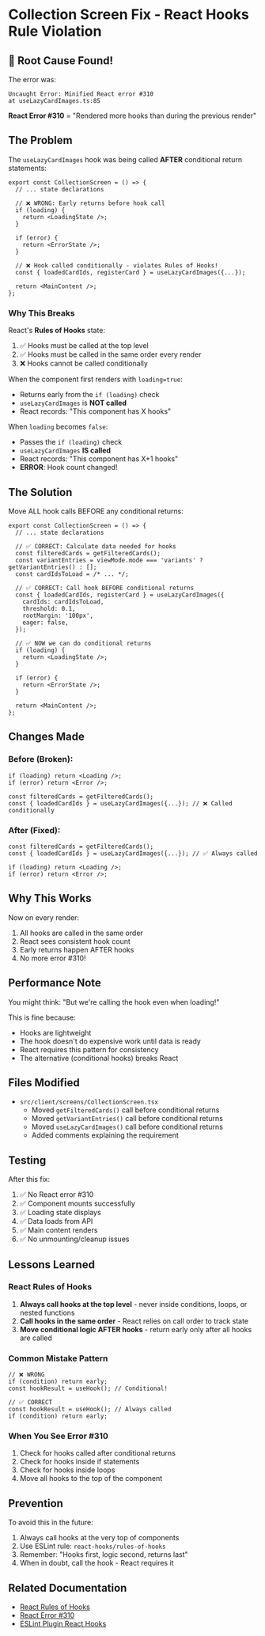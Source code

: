 # Collection Screen Fix - React Hooks Rule Violation

## 🐛 Root Cause Found!

The error was:
```
Uncaught Error: Minified React error #310
at useLazyCardImages.ts:85
```

**React Error #310** = "Rendered more hooks than during the previous render"

## The Problem

The `useLazyCardImages` hook was being called **AFTER** conditional return statements:

```tsx
export const CollectionScreen = () => {
  // ... state declarations
  
  // ❌ WRONG: Early returns before hook call
  if (loading) {
    return <LoadingState />;
  }
  
  if (error) {
    return <ErrorState />;
  }
  
  // ❌ Hook called conditionally - violates Rules of Hooks!
  const { loadedCardIds, registerCard } = useLazyCardImages({...});
  
  return <MainContent />;
};
```

### Why This Breaks

React's **Rules of Hooks** state:
1. ✅ Hooks must be called at the top level
2. ✅ Hooks must be called in the same order every render
3. ❌ Hooks cannot be called conditionally

When the component first renders with `loading=true`:
- Returns early from the `if (loading)` check
- `useLazyCardImages` is **NOT called**
- React records: "This component has X hooks"

When `loading` becomes `false`:
- Passes the `if (loading)` check
- `useLazyCardImages` **IS called**
- React records: "This component has X+1 hooks"
- **ERROR**: Hook count changed!

## The Solution

Move ALL hook calls BEFORE any conditional returns:

```tsx
export const CollectionScreen = () => {
  // ... state declarations
  
  // ✅ CORRECT: Calculate data needed for hooks
  const filteredCards = getFilteredCards();
  const variantEntries = viewMode.mode === 'variants' ? getVariantEntries() : [];
  const cardIdsToLoad = /* ... */;
  
  // ✅ CORRECT: Call hook BEFORE conditional returns
  const { loadedCardIds, registerCard } = useLazyCardImages({
    cardIds: cardIdsToLoad,
    threshold: 0.1,
    rootMargin: '100px',
    eager: false,
  });
  
  // ✅ NOW we can do conditional returns
  if (loading) {
    return <LoadingState />;
  }
  
  if (error) {
    return <ErrorState />;
  }
  
  return <MainContent />;
};
```

## Changes Made

### Before (Broken):
```tsx
if (loading) return <Loading />;
if (error) return <Error />;

const filteredCards = getFilteredCards();
const { loadedCardIds } = useLazyCardImages({...}); // ❌ Called conditionally
```

### After (Fixed):
```tsx
const filteredCards = getFilteredCards();
const { loadedCardIds } = useLazyCardImages({...}); // ✅ Always called

if (loading) return <Loading />;
if (error) return <Error />;
```

## Why This Works

Now on every render:
1. All hooks are called in the same order
2. React sees consistent hook count
3. Early returns happen AFTER hooks
4. No more error #310!

## Performance Note

You might think: "But we're calling the hook even when loading!"

This is fine because:
- Hooks are lightweight
- The hook doesn't do expensive work until data is ready
- React requires this pattern for consistency
- The alternative (conditional hooks) breaks React

## Files Modified

- `src/client/screens/CollectionScreen.tsx`
  - Moved `getFilteredCards()` call before conditional returns
  - Moved `getVariantEntries()` call before conditional returns
  - Moved `useLazyCardImages()` call before conditional returns
  - Added comments explaining the requirement

## Testing

After this fix:
1. ✅ No React error #310
2. ✅ Component mounts successfully
3. ✅ Loading state displays
4. ✅ Data loads from API
5. ✅ Main content renders
6. ✅ No unmounting/cleanup issues

## Lessons Learned

### React Rules of Hooks
1. **Always call hooks at the top level** - never inside conditions, loops, or nested functions
2. **Call hooks in the same order** - React relies on call order to track state
3. **Move conditional logic AFTER hooks** - return early only after all hooks are called

### Common Mistake Pattern
```tsx
// ❌ WRONG
if (condition) return early;
const hookResult = useHook(); // Conditional!

// ✅ CORRECT
const hookResult = useHook(); // Always called
if (condition) return early;
```

### When You See Error #310
1. Check for hooks called after conditional returns
2. Check for hooks inside if statements
3. Check for hooks inside loops
4. Move all hooks to the top of the component

## Prevention

To avoid this in the future:
1. Always call hooks at the very top of components
2. Use ESLint rule: `react-hooks/rules-of-hooks`
3. Remember: "Hooks first, logic second, returns last"
4. When in doubt, call the hook - React requires it

## Related Documentation

- [React Rules of Hooks](https://react.dev/reference/rules/rules-of-hooks)
- [React Error #310](https://react.dev/errors/310)
- [ESLint Plugin React Hooks](https://www.npmjs.com/package/eslint-plugin-react-hooks)
